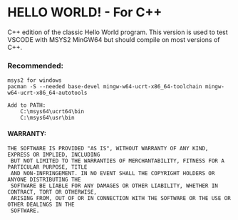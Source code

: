# HELLO WORLD! - For C++

C++ edition of the classic Hello World program.  This version is used to test VSCODE with MSYS2 MinGW64  but should compile on most versions of C++.

### Recommended:
    msys2 for windows
    pacman -S --needed base-devel mingw-w64-ucrt-x86_64-toolchain mingw-w64-ucrt-x86_64-autotools

    Add to PATH: 
        C:\msys64\ucrt64\bin
        C:\msys64\usr\bin

#### WARRANTY:
    THE SOFTWARE IS PROVIDED "AS IS", WITHOUT WARRANTY OF ANY KIND, EXPRESS OR IMPLIED, INCLUDING
     BUT NOT LIMITED TO THE WARRANTIES OF MERCHANTABILITY, FITNESS FOR A PARTICULAR PURPOSE, TITLE
     AND NON-INFRINGEMENT. IN NO EVENT SHALL THE COPYRIGHT HOLDERS OR ANYONE DISTRIBUTING THE 
     SOFTWARE BE LIABLE FOR ANY DAMAGES OR OTHER LIABILITY, WHETHER IN CONTRACT, TORT OR OTHERWISE,
     ARISING FROM, OUT OF OR IN CONNECTION WITH THE SOFTWARE OR THE USE OR OTHER DEALINGS IN THE
     SOFTWARE.